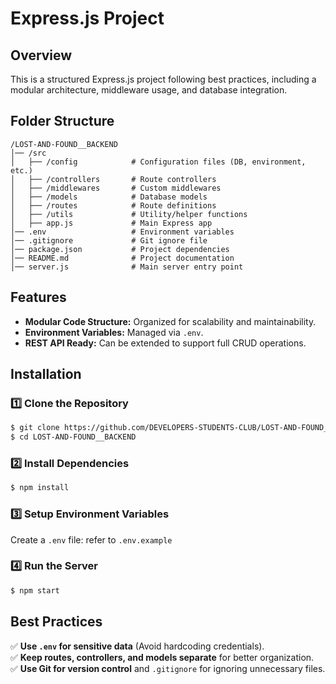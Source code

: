 # Express.js Project

## Overview

This is a structured Express.js project following best practices, including a modular architecture, middleware usage, and database integration.

## Folder Structure

```
/LOST-AND-FOUND__BACKEND
│── /src
│   ├── /config            # Configuration files (DB, environment, etc.)
│   ├── /controllers       # Route controllers
│   ├── /middlewares       # Custom middlewares
│   ├── /models            # Database models
│   ├── /routes            # Route definitions
│   ├── /utils             # Utility/helper functions
│   ├── app.js             # Main Express app
│── .env                   # Environment variables
│── .gitignore             # Git ignore file
│── package.json           # Project dependencies
│── README.md              # Project documentation
│── server.js              # Main server entry point
```

## Features

- **Modular Code Structure:** Organized for scalability and maintainability.
- **Environment Variables:** Managed via `.env`.
- **REST API Ready:** Can be extended to support full CRUD operations.

## Installation

### 1️⃣ Clone the Repository

```sh
$ git clone https://github.com/DEVELOPERS-STUDENTS-CLUB/LOST-AND-FOUND__BACKEND.git
$ cd LOST-AND-FOUND__BACKEND
```

### 2️⃣ Install Dependencies

```sh
$ npm install
```

### 3️⃣ Setup Environment Variables

Create a `.env` file:
refer to `.env.example`

### 4️⃣ Run the Server

```sh
$ npm start
```

## Best Practices

✅ **Use `.env` for sensitive data** (Avoid hardcoding credentials).  
✅ **Keep routes, controllers, and models separate** for better organization.  
✅ **Use Git for version control** and `.gitignore` for ignoring unnecessary files.
